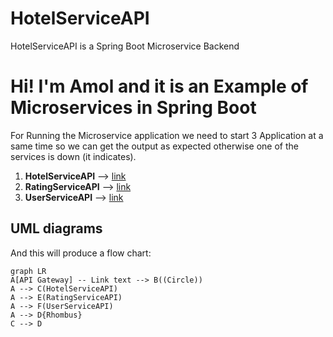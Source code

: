 # HotelServiceAPI
HotelServiceAPI is a Spring Boot Microservice Backend

# Hi! I'm Amol and it is an Example of Microservices in Spring Boot 

For Running the Microservice application we need to start 3 Application at a same time so we can get the output as expected otherwise one of the services is down (it indicates).

1. **HotelServiceAPI** -->  [link](https://github.com/amolgadge663/HotelServiceAPI)
2.  **RatingServiceAPI** --> [link](https://github.com/amolgadge663/RatingServiceAPI)
3.  **UserServiceAPI** --> [link](https://github.com/amolgadge663/UserServiceAPI)


## UML diagrams

And this will produce a flow chart:

```mermaid
graph LR
A[API Gateway] -- Link text --> B((Circle))
A --> C(HotelServiceAPI) 
A --> E(RatingServiceAPI) 
A --> F(UserServiceAPI) 
A --> D{Rhombus}
C --> D
```
